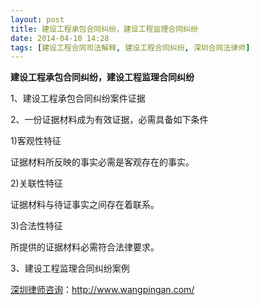 ```yaml
---
layout: post
title: 建设工程承包合同纠纷，建设工程监理合同纠纷
date: 2014-04-10 14:28
tags: [建设工程合同司法解释, 建设工程合同纠纷, 深圳合同法律师]
---
```

<strong>建设工程承包合同纠纷，建设工程监理合同纠纷</strong>

1、建设工程承包合同纠纷案件证据

2、一份证据材料成为有效证据，必需具备如下条件

1)客观性特征

证据材料所反映的事实必需是客观存在的事实。

2)关联性特征

证据材料与待证事实之间存在着联系。

3)合法性特征

所提供的证据材料必需符合法律要求。

3、建设工程监理合同纠纷案例

<a href="http://www.wangpingan.com/">深圳律师咨询</a>：<a href="http://www.wangpingan.com/">http://www.wangpingan.com/</a>

